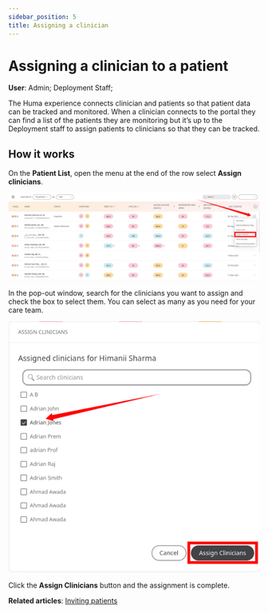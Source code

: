 ```yaml
---
sidebar_position: 5
title: Assigning a clinician
---
```

# Assigning a clinician to a patient
**User**: Admin; Deployment Staff; 

The Huma experience connects clinician and patients so that patient data can be tracked and monitored. When a clinician connects to the portal they can find a list of the patients they are monitoring but it’s up to the Deployment staff to assign patients to clinicians so that they can be tracked.
## How it works​
On the **Patient List**, open the menu at the end of the row select **Assign clinicians**.

![Assign clinician menu](./assets/AssignClinician01.png)

In the pop-out window, search for the clinicians you want to assign and check the box to select them. You can select as many as you need for your care team.
 
![Search clinicians](./assets/AssignClinician02.png)

Click the **Assign Clinicians** button and the assignment is complete.

**Related articles**: [Inviting patients](../roles-and-permissions/inviting-patients.md)
